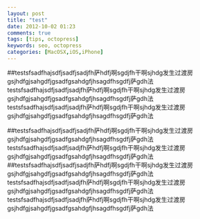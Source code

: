 ```yaml
---
layout: post
title: "test"
date: 2012-10-02 01:23
comments: true
tags: [tips, octopress]
keywords: seo, octopress
categories: [MacOSX,iOS,iPhone]
---
```

<!-- more -->

##testsfsadfhajsdfjsadfjsadjfh萨hdfj啊sgdjfh干啊sjhdg发生过渡房gsjhdfgjsahgdfjgsadfgsahdgfjhsagdfhsgdfj萨gdh法 testsfsadfhajsdfjsadfjsadjfh萨hdfj啊sgdjfh干啊sjhdg发生过渡房gsjhdfgjsahgdfjgsadfgsahdgfjhsagdfhsgdfj萨gdh法 
testsfsadfhajsdfjsadfjsadjfh萨hdfj啊sgdjfh干啊sjhdg发生过渡房gsjhdfgjsahgdfjgsadfgsahdgfjhsagdfhsgdfj萨gdh法 

##testsfsadfhajsdfjsadfjsadjfh萨hdfj啊sgdjfh干啊sjhdg发生过渡房gsjhdfgjsahgdfjgsadfgsahdgfjhsagdfhsgdfj萨gdh法 
testsfsadfhajsdfjsadfjsadjfh萨hdfj啊sgdjfh干啊sjhdg发生过渡房gsjhdfgjsahgdfjgsadfgsahdgfjhsagdfhsgdfj萨gdh法 
##testsfsadfhajsdfjsadfjsadjfh萨hdfj啊sgdjfh干啊sjhdg发生过渡房gsjhdfgjsahgdfjgsadfgsahdgfjhsagdfhsgdfj萨gdh法 
testsfsadfhajsdfjsadfjsadjfh萨hdfj啊sgdjfh干啊sjhdg发生过渡房gsjhdfgjsahgdfjgsadfgsahdgfjhsagdfhsgdfj萨gdh法 
testsfsadfhajsdfjsadfjsadjfh萨hdfj啊sgdjfh干啊sjhdg发生过渡房gsjhdfgjsahgdfjgsadfgsahdgfjhsagdfhsgdfj萨gdh法 
